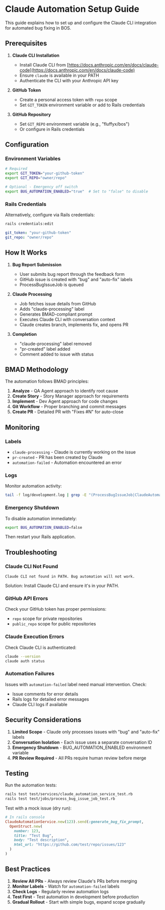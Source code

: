 # Claude Automation Setup Guide

This guide explains how to set up and configure the Claude CLI integration for automated bug fixing in BOS.

## Prerequisites

1. **Claude CLI Installation**
   - Install Claude CLI from [https://docs.anthropic.com/en/docs/claude-code](https://docs.anthropic.com/en/docs/claude-code)
   - Ensure `claude` is available in your PATH
   - Authenticate the CLI with your Anthropic API key

2. **GitHub Token**
   - Create a personal access token with `repo` scope
   - Set `GIT_TOKEN` environment variable or add to Rails credentials

3. **GitHub Repository**
   - Set `GIT_REPO` environment variable (e.g., "fluffyx/bos")
   - Or configure in Rails credentials

## Configuration

### Environment Variables

```bash
# Required
export GIT_TOKEN="your-github-token"
export GIT_REPO="owner/repo"

# Optional - Emergency off switch
export BUG_AUTOMATION_ENABLED="true"  # Set to "false" to disable
```

### Rails Credentials

Alternatively, configure via Rails credentials:

```bash
rails credentials:edit
```

```yaml
git_token: "your-github-token"
git_repo: "owner/repo"
```

## How It Works

1. **Bug Report Submission**
   - User submits bug report through the feedback form
   - GitHub issue is created with "bug" and "auto-fix" labels
   - ProcessBugIssueJob is queued

2. **Claude Processing**
   - Job fetches issue details from GitHub
   - Adds "claude-processing" label
   - Generates BMAD-compliant prompt
   - Executes Claude CLI with conversation context
   - Claude creates branch, implements fix, and opens PR

3. **Completion**
   - "claude-processing" label removed
   - "pr-created" label added
   - Comment added to issue with status

## BMAD Methodology

The automation follows BMAD principles:

1. **Analyze** - QA Agent approach to identify root cause
2. **Create Story** - Story Manager approach for requirements
3. **Implement** - Dev Agent approach for code changes
4. **Git Workflow** - Proper branching and commit messages
5. **Create PR** - Detailed PR with "Fixes #N" for auto-close

## Monitoring

### Labels

- `claude-processing` - Claude is currently working on the issue
- `pr-created` - PR has been created by Claude
- `automation-failed` - Automation encountered an error

### Logs

Monitor automation activity:

```bash
tail -f log/development.log | grep -E "(ProcessBugIssueJob|ClaudeAutomationService)"
```

### Emergency Shutdown

To disable automation immediately:

```bash
export BUG_AUTOMATION_ENABLED=false
```

Then restart your Rails application.

## Troubleshooting

### Claude CLI Not Found

```
Claude CLI not found in PATH. Bug automation will not work.
```

Solution: Install Claude CLI and ensure it's in your PATH.

### GitHub API Errors

Check your GitHub token has proper permissions:
- `repo` scope for private repositories
- `public_repo` scope for public repositories

### Claude Execution Errors

Check Claude CLI is authenticated:

```bash
claude --version
claude auth status
```

### Automation Failures

Issues with `automation-failed` label need manual intervention. Check:
- Issue comments for error details
- Rails logs for detailed error messages
- Claude CLI logs if available

## Security Considerations

1. **Limited Scope** - Claude only processes issues with "bug" and "auto-fix" labels
2. **Conversation Isolation** - Each issue uses a separate conversation ID
3. **Emergency Shutdown** - BUG_AUTOMATION_ENABLED environment variable
4. **PR Review Required** - All PRs require human review before merge

## Testing

Run the automation tests:

```bash
rails test test/services/claude_automation_service_test.rb
rails test test/jobs/process_bug_issue_job_test.rb
```

Test with a mock issue (dry run):

```ruby
# In rails console
ClaudeAutomationService.new(123).send(:generate_bug_fix_prompt, 
  OpenStruct.new(
    number: 123,
    title: "Test Bug",
    body: "Test description",
    html_url: "https://github.com/test/repo/issues/123"
  )
)
```

## Best Practices

1. **Review All PRs** - Always review Claude's PRs before merging
2. **Monitor Labels** - Watch for `automation-failed` labels
3. **Check Logs** - Regularly review automation logs
4. **Test First** - Test automation in development before production
5. **Gradual Rollout** - Start with simple bugs, expand scope gradually